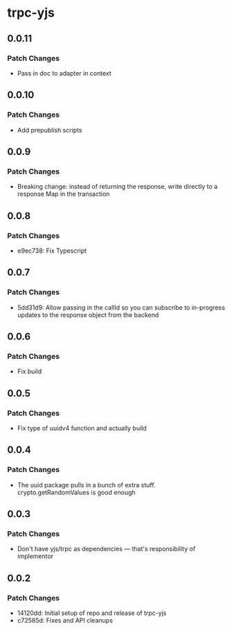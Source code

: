 # trpc-yjs

## 0.0.11

### Patch Changes

- Pass in doc to adapter in context

## 0.0.10

### Patch Changes

- Add prepublish scripts

## 0.0.9

### Patch Changes

- Breaking change: instead of returning the response, write directly to a response Map in the transaction

## 0.0.8

### Patch Changes

- e9ec738: Fix Typescript

## 0.0.7

### Patch Changes

- 5dd31d9: Allow passing in the callId so you can subscribe to in-progress updates to the response object from the backend

## 0.0.6

### Patch Changes

- Fix build

## 0.0.5

### Patch Changes

- Fix type of uuidv4 function and actually build

## 0.0.4

### Patch Changes

- The uuid package pulls in a bunch of extra stuff. crypto.getRandomValues is good enough

## 0.0.3

### Patch Changes

- Don't have yjs/trpc as dependencies — that's responsibility of implementor

## 0.0.2

### Patch Changes

- 14120dd: Initial setup of repo and release of trpc-yjs
- c72585d: Fixes and API cleanups
